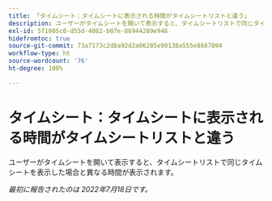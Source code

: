 ```yaml
---
title: 「タイムシート：タイムシートに表示される時間がタイムシートリストと違う」
description: ユーザーがタイムシートを開いて表示すると、タイムシートリストで同じタイムシートを表示した場合と異なる時間が表示されます。
exl-id: 5f1005c0-d55d-4082-b07e-86944289e946
hidefromtoc: true
source-git-commit: 73a7173c2d8a92d2a06285e99138a555e8687894
workflow-type: ht
source-wordcount: '76'
ht-degree: 100%

---
```


# タイムシート：タイムシートに表示される時間がタイムシートリストと違う

ユーザーがタイムシートを開いて表示すると、タイムシートリストで同じタイムシートを表示した場合と異なる時間が表示されます。

_最初に報告されたのは 2022年7月18日です。_
